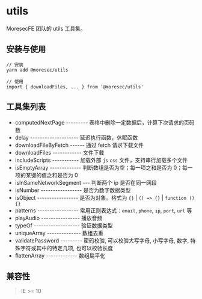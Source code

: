 # utils

MoresecFE 团队的 utils 工具集。


## 安装与使用

```shell
// 安装
yarn add @moresec/utils

// 使用
import { downloadFiles, ... } from '@moresec/utils'
```


## 工具集列表

+ computedNextPage --------- 表格中删除一定数据后，计算下次请求的页码数
+ delay -------------------- 延迟执行函数，休眠函数
+ downloadFileByFetch ------ 通过 fetch 请求下载文件
+ downloadFiles ------------ 文件下载
+ includeScripts ----------- 加载外部 `js` `css` 文件，支持串行加载多个文件
+ isEmptyArray ------------- 判断数组是否为空；每一项之和是否为 0；每一项的某键的值之和是否为 0
+ isInSameNetworkSegment --- 判断两个 ip 是否在同一网段
+ isNumber ----------------- 是否为数字数据类型
+ isObject ----------------- 是否为对象。格式为 `{}` | `() => {}` | `function () {}`
+ patterns ----------------- 常用正则表达式：`email`, `phone`, `ip`, `port`, `url` 等
+ playAudio ---------------- 播放音频
+ typeOf ------------------- 验证数据类型
+ uniqueArray -------------- 数组去重
+ validatePassword --------- 密码校验, 可以校验大写字母, 小写字母, 数字, 特殊字符或其中的特定几项, 也可以校验长度
+ flattenArray ------------- 数组扁平化


## 兼容性

> IE >= 10
